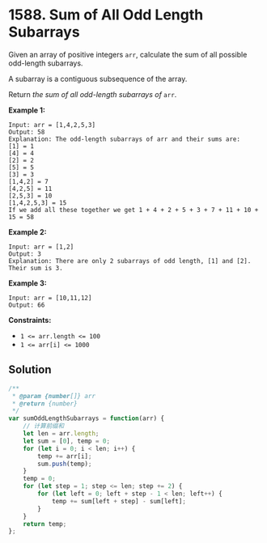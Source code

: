 # 1588. Sum of All Odd Length Subarrays

Given an array of positive integers `arr`, calculate the sum of all possible odd-length subarrays.

A subarray is a contiguous subsequence of the array.

Return *the sum of all odd-length subarrays of* `arr`.

 

**Example 1:**

```
Input: arr = [1,4,2,5,3]
Output: 58
Explanation: The odd-length subarrays of arr and their sums are:
[1] = 1
[4] = 4
[2] = 2
[5] = 5
[3] = 3
[1,4,2] = 7
[4,2,5] = 11
[2,5,3] = 10
[1,4,2,5,3] = 15
If we add all these together we get 1 + 4 + 2 + 5 + 3 + 7 + 11 + 10 + 15 = 58
```

**Example 2:**

```
Input: arr = [1,2]
Output: 3
Explanation: There are only 2 subarrays of odd length, [1] and [2]. Their sum is 3.
```

**Example 3:**

```
Input: arr = [10,11,12]
Output: 66
```

 

**Constraints:**

- `1 <= arr.length <= 100`
- `1 <= arr[i] <= 1000`

## Solution

```js
/**
 * @param {number[]} arr
 * @return {number}
 */
var sumOddLengthSubarrays = function(arr) {
    // 计算前缀和
    let len = arr.length;
    let sum = [0], temp = 0;
    for (let i = 0; i < len; i++) {
        temp += arr[i];
        sum.push(temp);
    }
    temp = 0;
    for (let step = 1; step <= len; step += 2) {
        for (let left = 0; left + step - 1 < len; left++) {
            temp += sum[left + step] - sum[left];
        }
    }
    return temp;
};
```